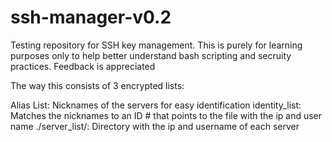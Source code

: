 # ssh-manager-v0.2
Testing repository for SSH key management.
This is purely for learning purposes only to help better understand bash scripting and secruity practices.
Feedback is appreciated

The way this consists of 3 encrypted lists:

  Alias List: Nicknames of the servers for easy identification
  identity_list:  Matches the nicknames to an ID # that points to the file with the ip and user name
  ./server_list/:  Directory with the ip and username of each server
  
